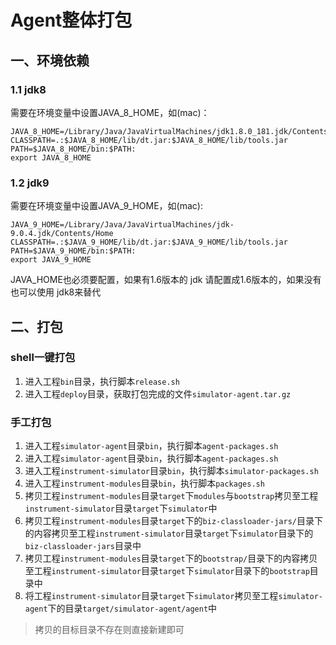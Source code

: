 # Agent整体打包

## 一、环境依赖

### 1.1 jdk8

需要在环境变量中设置JAVA_8_HOME，如(mac)：
```
JAVA_8_HOME=/Library/Java/JavaVirtualMachines/jdk1.8.0_181.jdk/Contents/Home
CLASSPATH=.:$JAVA_8_HOME/lib/dt.jar:$JAVA_8_HOME/lib/tools.jar
PATH=$JAVA_8_HOME/bin:$PATH:
export JAVA_8_HOME
```

### 1.2 jdk9

需要在环境变量中设置JAVA_9_HOME，如(mac):

```aidl
JAVA_9_HOME=/Library/Java/JavaVirtualMachines/jdk-9.0.4.jdk/Contents/Home
CLASSPATH=.:$JAVA_9_HOME/lib/dt.jar:$JAVA_9_HOME/lib/tools.jar
PATH=$JAVA_9_HOME/bin:$PATH:
export JAVA_9_HOME
```

JAVA_HOME也必须要配置，如果有1.6版本的 jdk 请配置成1.6版本的，如果没有也可以使用 jdk8来替代

## 二、打包

### shell一键打包
1. 进入工程`bin`目录，执行脚本`release.sh`
2. 进入工程`deploy`目录，获取打包完成的文件`simulator-agent.tar.gz`

### 手工打包
1. 进入工程`simulator-agent`目录`bin`，执行脚本`agent-packages.sh`
2. 进入工程`simulator-agent`目录`bin`，执行脚本`agent-packages.sh`
3. 进入工程`instrument-simulator`目录`bin`，执行脚本`simulator-packages.sh`
4. 进入工程`instrument-modules`目录`bin`，执行脚本`packages.sh`
5. 拷贝工程`instrument-modules`目录`target`下`modules`与`bootstrap`拷贝至工程`instrument-simulator`目录`target`下`simulator`中
6. 拷贝工程`instrument-modules`目录`target`下的`biz-classloader-jars/`目录下的内容拷贝至工程`instrument-simulator`目录`target`下`simulator`目录下的`biz-classloader-jars`目录中
7. 拷贝工程`instrument-modules`目录`target`下的`bootstrap/`目录下的内容拷贝至工程`instrument-simulator`目录`target`下`simulator`目录下的`bootstrap`目录中
8. 将工程`instrument-simulator`目录`target`下`simulator`拷贝至工程`simulator-agent`下的目录`target/simulator-agent/agent`中

> 拷贝的目标目录不存在则直接新建即可



